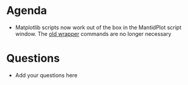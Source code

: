 Agenda
=========

* Matplotlib scripts now work out of the box in the MantidPlot script window. The [old wrapper](http://www.mantidproject.org/MantidPlot:External_Python_Plotting_Package) commands are no longer necessary

Questions
=========

* Add your questions here

